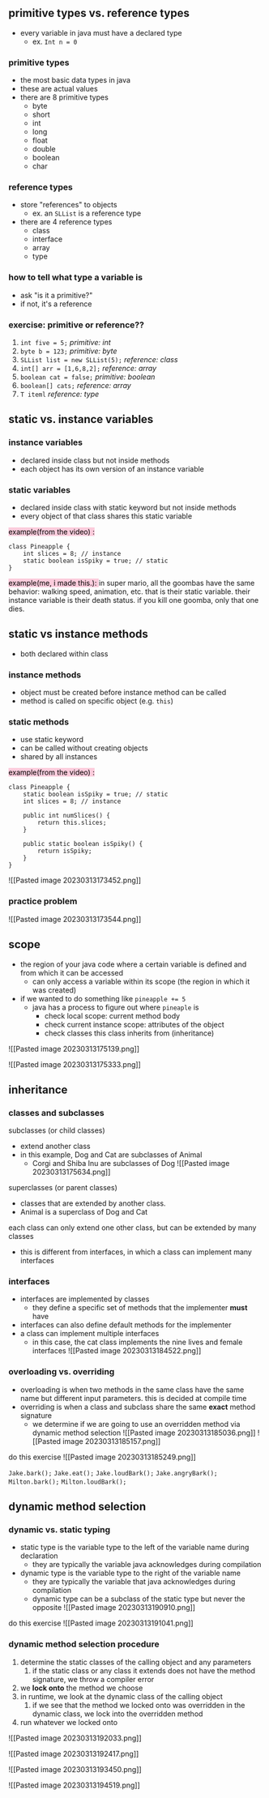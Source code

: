 
## primitive types vs. reference types
- every variable in java must have a declared type
	- ex. `Int n = 0` 

### primitive types
- the most basic data types in java
- these are actual values
- there are 8 primitive types
	- byte
	- short
	- int
	- long
	- float
	- double
	- boolean
	- char

### reference types
- store "references" to objects
	-  ex.  an `SLList` is a reference type
- there are 4 reference types
	- class
	- interface
	- array
	- type

### how to tell what type a variable is
- ask "is it a primitive?"
- if not, it's a reference

### exercise: primitive or reference??
1. `int five = 5;`  *primitive: int*
2. `byte b = 123;`  *primitive: byte*
3. `SLList list = new SLList(5);`  *reference: class* 
4. `int[] arr = [1,6,8,2];`  *reference: array*
5. `boolean cat = false;` *primitive: boolean*
6. `boolean[] cats;` *reference: array*
7. `T iteml` *reference: type*


## static vs. instance variables

### instance variables
- declared inside class but not inside methods
- each object has its own version of an instance variable

### static variables
- declared inside class with static keyword but not inside methods
- every object of that class shares this static variable

<mark style="background-color: #fcccdc">example(from the video) :</mark>
```
class Pineapple {
	int slices = 8; // instance
	static boolean isSpiky = true; // static
}
```

<mark style="background-color: #fcccdc"> example(me, i made this.): </mark> in super mario, all the goombas have the same behavior: walking speed, animation, etc. that is their static variable. their instance variable is their death status. if you kill one goomba, only that one dies.

## static vs instance methods
- both declared within class

### instance methods
- object must be created before instance method can be called
- method is called on specific object (e.g. `this`)

### static methods
- use static keyword
- can be called without creating objects
- shared by all instances

<mark style="background-color: #fcccdc">example(from the video) :</mark>
```
class Pineapple {
	static boolean isSpiky = true; // static
	int slices = 8; // instance

	public int numSlices() {
		return this.slices;
	}

	public static boolean isSpiky() {
		return isSpiky;
	}
}
```

![[Pasted image 20230313173452.png]]

### practice problem
![[Pasted image 20230313173544.png]]

## scope
- the region of your java code where a certain variable is defined and from which it can be accessed
	- can only access a variable within its scope (the region in which it was created)
- if we wanted to do something like `pineapple += 5`
	- java has a process to figure out where `pineaple` is
		- check local scope: current method body
		- check current instance scope: attributes of the object
		- check classes this class inherits from (inheritance)


![[Pasted image 20230313175139.png]]

![[Pasted image 20230313175333.png]]

## inheritance

### classes and subclasses
subclasses (or child classes)
- extend another class
- in this example, Dog and Cat are subclasses of Animal
	- Corgi and Shiba Inu are subclasses of Dog
	![[Pasted image 20230313175634.png]]

superclasses (or parent classes) 
- classes that are extended by another class.
- Animal is a superclass of Dog and Cat

each class can only extend one other class, but can be extended by many classes
- this is different from interfaces, in which a class can implement many interfaces

### interfaces
- interfaces are implemented by classes
	- they define a specific set of methods that the implementer **must** have
- interfaces can also define default methods for the implementer
- a class can implement multiple interfaces
	- in this case, the cat class implements the nine lives and female interfaces
	 ![[Pasted image 20230313184522.png]]

### overloading vs. overriding
- overloading is when two methods in the same class have the same name but different input parameters. this is decided at compile time
- overriding is when a class and subclass share the same **exact** method signature
	- we determine if we are going to use an overridden method via dynamic method selection
	![[Pasted image 20230313185036.png]]
	![[Pasted image 20230313185157.png]]

do this exercise
![[Pasted image 20230313185249.png]]

`Jake.bark();`
`Jake.eat();`
`Jake.loudBark();`
`Jake.angryBark();`
`Milton.bark();`
`Milton.loudBark();`

## dynamic method selection
### dynamic vs. static typing
- static type is the variable type to the left of the variable name during declaration
	- they are typically the variable java acknowledges during compilation
- dynamic type is the variable type to the right of the variable name
	- they are typically the variable that java acknowledges during compilation
	- dynamic type can be a subclass of the static type but never the opposite
	![[Pasted image 20230313190910.png]]

do this exercise
![[Pasted image 20230313191041.png]]

### dynamic method selection procedure
1. determine the static classes of the calling object and any parameters
	1. if the static class or any class it extends does not have the method signature, we throw a compiler error
2. we **lock onto** the method we choose
3. in runtime, we look at the dynamic class of the calling object
	1. if we see that the method we locked onto was overridden in the dynamic class, we lock into the overridden method
4. run whatever we locked onto

![[Pasted image 20230313192033.png]]

![[Pasted image 20230313192417.png]]

![[Pasted image 20230313193450.png]]

![[Pasted image 20230313194519.png]]
